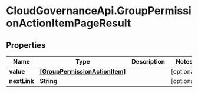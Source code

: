 # CloudGovernanceApi.GroupPermissionActionItemPageResult

## Properties

Name | Type | Description | Notes
------------ | ------------- | ------------- | -------------
**value** | [**[GroupPermissionActionItem]**](GroupPermissionActionItem.md) |  | [optional] 
**nextLink** | **String** |  | [optional] 


